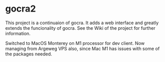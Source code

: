 # gocra2

This project is a continuaion of gocra. It adds a web interface and greatly extends the funcionality of gocra. See the Wiki of the project for further information.

Switched to MacOS Monterey on M1 processor for dev client.
Now managing from Argeweg VPS also, since Mac M1 has issues with some of the packages needed.

